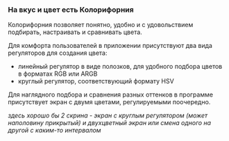 ### На вкус и цвет есть Колорифорния

Колорифорния позволяет понятно, удобно и с удовольствием подбирать, настраивать и сравнивать цвета.

Для комфорта пользователей в приложении присутствуют два вида регуляторов для создания цвета:

- линейный регулятор в виде полозков, для удобного подбора цветов в форматах RGB или ARGB
- круглый регулятор, соответствующий формату HSV

Для наглядного подбора и сравнения разных оттенков в программе присутствует экран с двумя цветами, регулируемыми поочередно.

*здесь хорошо бы 2 скрина - экран с круглым регулятором (может наполовину прикрытый) и двухцветный экран или смена одного на другой с каким-то интервалом*
